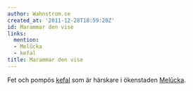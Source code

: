 ```yaml
---
author: Wahnstrom.se
created_at: '2011-12-28T18:59:20Z'
id: Marammar den vise
links:
  mention:
  - Melûcka
  - kefal
title: Marammar den vise
---
```


Fet och pompös [kefal] som är härskare i ökenstaden [Melûcka].

  [kefal]: kefal
  [Melûcka]: Melûcka